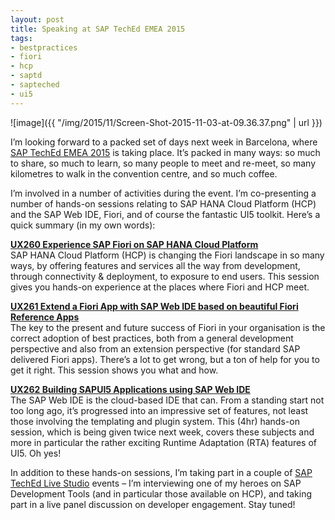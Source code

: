 ```yaml
---
layout: post
title: Speaking at SAP TechEd EMEA 2015
tags:
- bestpractices
- fiori
- hcp
- saptd
- sapteched
- ui5
---
```



![image]({{ "/img/2015/11/Screen-Shot-2015-11-03-at-09.36.37.png" | url }})

I’m looking forward to a packed set of days next week in Barcelona, where [SAP TechEd EMEA 2015](events.sap.com/teched-2015-emea/en/home) is taking place. It’s packed in many ways: so much to share, so much to learn, so many people to meet and re-meet, so many kilometres to walk in the convention centre, and so much coffee.

I’m involved in a number of activities during the event. I’m co-presenting a number of hands-on sessions relating to SAP HANA Cloud Platform (HCP) and the SAP Web IDE, Fiori, and of course the fantastic UI5 toolkit. Here’s a quick summary (in my own words):

[**UX260 Experience SAP Fiori on SAP HANA Cloud Platform**](https://sessioncatalog.sapevents.com/go/agendabuilder.sessions/?l=112&sid=26128&locale=en_US)  
 SAP HANA Cloud Platform (HCP) is changing the Fiori landscape in so many ways, by offering features and services all the way from development, through connectivity & deployment, to exposure to end users. This session gives you hands-on experience at the places where Fiori and HCP meet.

[**UX261 Extend a Fiori App with SAP Web IDE based on beautiful Fiori Reference Apps**](https://sessioncatalog.sapevents.com/go/agendabuilder.sessions/?l=112&sid=26248&locale=en_US)  
 The key to the present and future success of Fiori in your organisation is the correct adoption of best practices, both from a general development perspective and also from an extension perspective (for standard SAP delivered Fiori apps). There’s a lot to get wrong, but a ton of help for you to get it right. This session shows you what and how.

[**UX262 Building SAPUI5 Applications using SAP Web IDE**](https://sessioncatalog.sapevents.com/go/agendabuilder.sessions/?l=112&sid=25640&locale=en_US)  
 The SAP Web IDE is the cloud-based IDE that can. From a standing start not too long ago, it’s progressed into an impressive set of features, not least those involving the templating and plugin system. This (4hr) hands-on session, which is being given twice next week, covers these subjects and more in particular the rather exciting Runtime Adaptation (RTA) features of UI5. Oh yes!

In addition to these hands-on sessions, I’m taking part in a couple of [SAP TechEd Live Studio](http://events.sap.com/teched/en/live) events – I’m interviewing one of my heroes on SAP Development Tools (and in particular those available on HCP), and taking part in a live panel discussion on developer engagement. Stay tuned!

 


